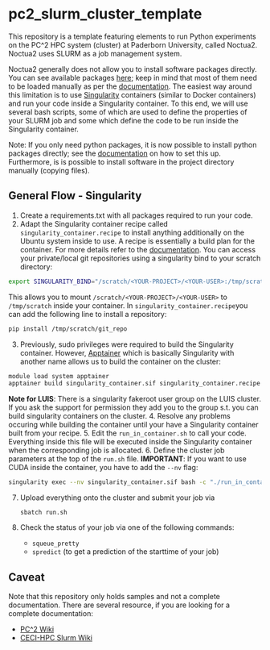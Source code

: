 # pc2_slurm_cluster_template

This repository is a template featuring elements to run Python experiments on the PC^2 HPC system (cluster) at Paderborn University, called Noctua2. Noctua2 uses SLURM as a job management system.

Noctua2 generally does not allow you to install software packages directly. You can see available packages [here](https://uni-paderborn.atlassian.net/wiki/spaces/PC2DOK/pages/14024771/All+Software+Modules); keep in mind that most of them need to be loaded manually as per the [documentation](https://uni-paderborn.atlassian.net/wiki/spaces/PC2DOK/pages/13634213/Loading+Software+Environments+Using+Modules). The easiest way around this limitation is to use [Singularity](https://docs.sylabs.io/guides/3.5/user-guide/introduction.html) containers (similar to Docker containers) and run your code inside a Singularity container. To this end, we will use several bash scripts, some of which are used to define the properties of your SLURM job and some which define the code to be run inside the Singularity container.

Note: If you only need python packages, it is now possible to install python packages directly; see the [documentation](https://uni-paderborn.atlassian.net/wiki/spaces/PC2DOK/pages/15335425/Python) on how to set this up. Furthermore, is is possible to install software in the project directory manually (copying files).

## General Flow - Singularity

1. Create a requirements.txt with all packages required to run your code.
2. Adapt the Singularity container recipe called `singularity_container.recipe` to install anything additionally on the Ubuntu system inside to use. A recipe is essentially a build plan for the container. For more details refer to the [documentation](https://docs.sylabs.io/guides/3.5/user-guide/definition_files.html).
   You can access your private/local git repositories using a singularity bind to your scratch directory:

```bash
export SINGULARITY_BIND="/scratch/<YOUR-PROJECT>/<YOUR-USER>:/tmp/scratch"
```

This allows you to mount `/scratch/<YOUR-PROJECT>/<YOUR-USER>` to `/tmp/scratch` inside your container. In `singularity_container.recipe`you can add the following line to install a repository:

```bash
pip install /tmp/scratch/git_repo
```

3. Previously, sudo privileges were required to build the Singularity container. However, [Apptainer](https://apptainer.org) which is basically Singularity with another name allows us to build the container on the cluster:

```bash
module load system apptainer
apptainer build singularity_container.sif singularity_container.recipe
```

**Note for LUIS**: There is a singularity fakeroot user group on the LUIS cluster. If you ask the support for permission they add you to the group s.t. you can build singularity containers on the cluster. 4. Resolve any problems occuring while building the container until your have a Singularity container built from your recipe. 5. Edit the `run_in_container.sh` to call your code. Everything inside this file will be executed inside the Singularity container when the corresponding job is allocated. 6. Define the cluster job parameters at the top of the `run.sh` file.
**IMPORTANT**: If you want to use CUDA inside the container, you have to add the `--nv` flag:

```bash
singularity exec --nv singularity_container.sif bash -c "./run_in_container.sh"
```

7. Upload everything onto the cluster and submit your job via

   `sbatch run.sh`

8. Check the status of your job via one of the following commands:
   - `squeue_pretty`
   - `spredict` (to get a prediction of the starttime of your job)

## Caveat

Note that this repository only holds samples and not a complete documentation. There are several resource, if you are looking for a complete documentation:

- [PC^2 Wiki](https://uni-paderborn.atlassian.net/wiki/spaces/PC2DOK/overview?homepageId=12943374)
- [CECI-HPC Slurm Wiki](https://support.ceci-hpc.be/doc/_contents/QuickStart/SubmittingJobs/SlurmTutorial.html#)
